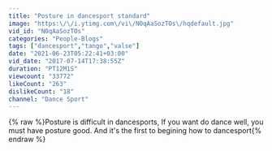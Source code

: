 ```yaml
---
title: "Posture in dancesport standard"
image: "https:\/\/i.ytimg.com\/vi\/N0qAaSozTOs\/hqdefault.jpg"
vid_id: "N0qAaSozTOs"
categories: "People-Blogs"
tags: ["dancesport","tango","valse"]
date: "2021-06-23T05:22:41+03:00"
vid_date: "2017-07-14T17:38:55Z"
duration: "PT12M1S"
viewcount: "33772"
likeCount: "263"
dislikeCount: "18"
channel: "Dance Sport"
---
```

{% raw %}Posture is difficult in dancesports, If you want do dance well, you must have posture good. And it's the first to begining how to dancesport{% endraw %}
